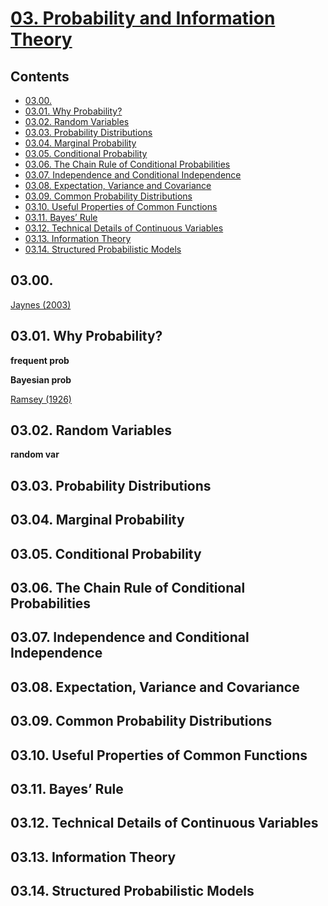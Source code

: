 <!--
Filename: 	note.md
Project: 	/Users/shume/Developer/DeepLearningBook/03
Author: 	shumez <https://github.com/shumez>
Created: 	2019-06-03 19:38:5
Modified: 	2019-06-06 17:21:15
-----
Copyright (c) 2019 shumez
-->

# [03. Probability and Information Theory]

## Contents

* [03.00.][0300]
* [03.01. Why Probability?][0301]
* [03.02. Random Variables][0302]
* [03.03. Probability Distributions][0303]
* [03.04. Marginal Probability][0304]
* [03.05. Conditional Probability][0305]
* [03.06. The Chain Rule of Conditional Probabilities][0306]
* [03.07. Independence and Conditional Independence][0307]
* [03.08. Expectation, Variance and Covariance][0308]
* [03.09. Common Probability Distributions][0309]
* [03.10. Useful Properties of Common Functions][0310]
* [03.11. Bayes’ Rule][0311]
* [03.12. Technical Details of Continuous Variables][0312]
* [03.13. Information Theory][0313]
* [03.14. Structured Probabilistic Models][0314]


## 03.00.

[Jaynes (2003)][2003_Jaynes]


## 03.01. Why Probability?

**frequent prob**

**Bayesian prob**

[Ramsey (1926)][1926_Ramsey]


## 03.02. Random Variables

**random var**


## 03.03. Probability Distributions
## 03.04. Marginal Probability
## 03.05. Conditional Probability
## 03.06. The Chain Rule of Conditional Probabilities
## 03.07. Independence and Conditional Independence
## 03.08. Expectation, Variance and Covariance
## 03.09. Common Probability Distributions
## 03.10. Useful Properties of Common Functions
## 03.11. Bayes’ Rule
## 03.12. Technical Details of Continuous Variables
## 03.13. Information Theory
## 03.14. Structured Probabilistic Models




##
[03. Probability and Information Theory]: https://www.deeplearningbook.org/contents/prob.html

<!-- toc -->
[0300]: #0300
[0301]: #0301_why_probability
[0302]: #0302_random_variables
[0303]: #0303_probability_distributions
[0304]: #0304_marginal_probability
[0305]: #0305_conditional_probability
[0306]: #0306_the_chain_rule_of_conditional_probabilities
[0307]: #0307_independence_and_conditional_independence
[0308]: #0308_expectation_variance_and_covariance
[0309]: #0309_common_probability_distributions
[0310]: #0310_useful_properties_of_common_functions
[0311]: #0311_bayes_rule
[0312]: #0312_technical_details_of_continuous_variables
[0313]: #0313_information_theory
[0314]: #0314_structured_probabilistic_models

<!-- ref -->
<!-- 0300 -->
[2003_Jaynes]: #0300

<!-- 0301 -->
[1926_Ramsey]: #0301

<!-- fig -->

<!-- term -->

<style type="text/css">
	img{width: 51%; float: right;}
</style>